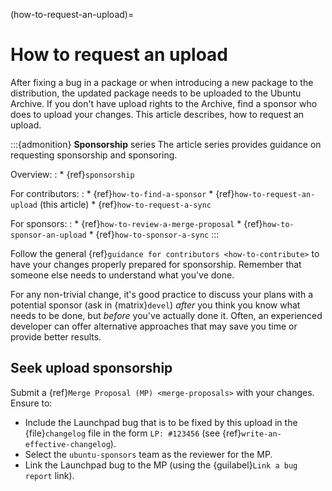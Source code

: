 (how-to-request-an-upload)=
# How to request an upload

After fixing a bug in a package or when introducing a new package to the distribution, the updated package needs to be uploaded to the Ubuntu Archive. If you don't have upload rights to the Archive, find a sponsor who does to upload your changes. This article describes, how to request an upload.

:::{admonition} **Sponsorship** series
The article series provides guidance on requesting sponsorship and sponsoring.

Overview:
:   * {ref}`sponsorship`

For contributors:
:   * {ref}`how-to-find-a-sponsor`
    * {ref}`how-to-request-an-upload` (this article)
    * {ref}`how-to-request-a-sync`

For sponsors:
:   * {ref}`how-to-review-a-merge-proposal`
    * {ref}`how-to-sponsor-an-upload`
    * {ref}`how-to-sponsor-a-sync`
:::

Follow the general {ref}`guidance for contributors <how-to-contribute>` to have your changes properly prepared for sponsorship. Remember that someone else needs to understand what you've done.

For any non-trivial change, it's good practice to discuss your plans with a potential sponsor (ask in {matrix}`devel`) *after* you think you know what needs to be done, but *before* you've actually done it. Often, an experienced developer can offer alternative approaches that may save you time or provide better results.


## Seek upload sponsorship

Submit a {ref}`Merge Proposal (MP) <merge-proposals>` with your changes. Ensure to:

* Include the Launchpad bug that is to be fixed by this upload in the {file}`changelog` file in the form `LP: #123456` (see {ref}`write-an-effective-changelog`).
* Select the `ubuntu-sponsors` team as the reviewer for the MP.
* Link the Launchpad bug to the MP (using the {guilabel}`Link a bug report` link).
